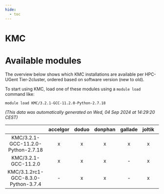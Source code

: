 ```yaml
---
hide:
  - toc
---
```


KMC
===

# Available modules


The overview below shows which KMC installations are available per HPC-UGent Tier-2cluster, ordered based on software version (new to old).

To start using KMC, load one of these modules using a `module load` command like:

```shell
module load KMC/3.2.1-GCC-11.2.0-Python-2.7.18
```

*(This data was automatically generated on Wed, 04 Sep 2024 at 14:29:20 CEST)*  

| |accelgor|doduo|donphan|gallade|joltik|shinx|skitty|
| :---: | :---: | :---: | :---: | :---: | :---: | :---: | :---: |
|KMC/3.2.1-GCC-11.2.0-Python-2.7.18|x|x|x|x|x|-|x|
|KMC/3.2.1-GCC-11.2.0|x|x|x|-|x|-|x|
|KMC/3.1.2rc1-GCC-8.3.0-Python-3.7.4|-|x|x|-|x|-|-|
